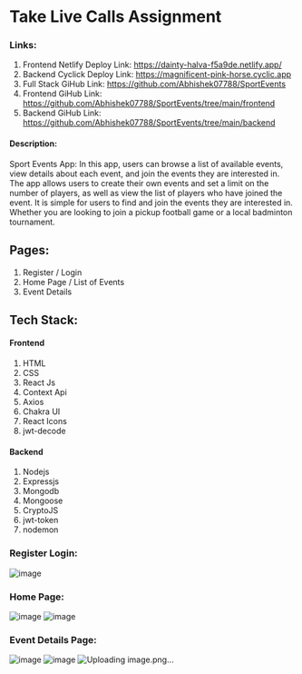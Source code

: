 # Take Live Calls Assignment

### Links:
1. Frontend Netlify Deploy Link: https://dainty-halva-f5a9de.netlify.app/
2. Backend Cyclick Deploy Link: https://magnificent-pink-horse.cyclic.app
3. Full Stack GiHub Link: https://github.com/Abhishek07788/SportEvents
5. Frontend GiHub Link: https://github.com/Abhishek07788/SportEvents/tree/main/frontend
6. Backend GiHub Link: https://github.com/Abhishek07788/SportEvents/tree/main/backend

#### Description:
Sport Events App:
In this app, users can browse a list of available events, view details about each event, and join the events they are interested in. The app allows users to create their own events and set a limit on the number of players, as well as view the list of players who have joined the event. It is simple for users to find and join the events they are interested in. Whether you are looking to join a pickup football game or a local badminton tournament.

## Pages:
1. Register / Login
2. Home Page / List of Events
3. Event Details

## Tech Stack:
#### Frontend
1. HTML
2. CSS
3. React Js
4. Context Api
5. Axios
6. Chakra UI
7. React Icons
8. jwt-decode

#### Backend
1. Nodejs
2. Expressjs
3. Mongodb
4. Mongoose
5. CryptoJS
6. jwt-token
7. nodemon


### Register Login:
![image](https://user-images.githubusercontent.com/104199818/232302597-b565ea46-379e-407a-9583-d70df5365d1f.png)

### Home Page:
![image](https://user-images.githubusercontent.com/104199818/232303563-55b92780-fbe1-4c45-8fe2-64c828f4695d.png)
![image](https://user-images.githubusercontent.com/104199818/232304391-097acd87-fb4e-45e2-99de-736f25ad7248.png)


### Event Details Page:
![image](https://user-images.githubusercontent.com/104199818/232303953-2d32dfe4-d372-4f24-b49a-1e113ba36d81.png)
![image](https://user-images.githubusercontent.com/104199818/232304140-96843123-de0f-496b-b9a8-ab2c2cc14ef0.png)
![Uploading image.png…]()
